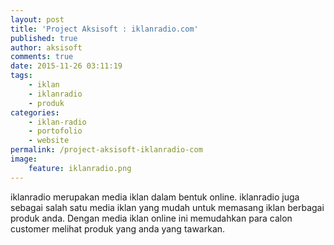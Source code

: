 ```yaml
---
layout: post
title: 'Project Aksisoft : iklanradio.com'
published: true
author: aksisoft
comments: true
date: 2015-11-26 03:11:19
tags:
    - iklan
    - iklanradio
    - produk
categories:
    - iklan-radio
    - portofolio
    - website
permalink: /project-aksisoft-iklanradio-com
image:
    feature: iklanradio.png
---
```

iklanradio merupakan media iklan dalam bentuk online. iklanradio juga sebagai salah satu media iklan yang mudah untuk memasang iklan berbagai produk anda. Dengan media iklan online ini memudahkan para calon customer melihat produk yang anda yang tawarkan. 


